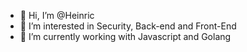 - 👋 Hi, I’m @Heinric
- 👀 I’m interested in Security, Back-end and Front-End
- 🌱 I’m currently working with Javascript and Golang

<!---
Heinric/Heinric is a ✨ special ✨ repository because its `README.md` (this file) appears on your GitHub profile.
You can click the Preview link to take a look at your changes.
--->
